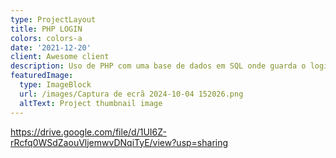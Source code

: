 ```yaml
---
type: ProjectLayout
title: PHP LOGIN
colors: colors-a
date: '2021-12-20'
client: Awesome client
description: Uso de PHP com uma base de dados em SQL onde guarda o login/ sign up da conta
featuredImage:
  type: ImageBlock
  url: /images/Captura de ecrã 2024-10-04 152026.png
  altText: Project thumbnail image
---
```

<https://drive.google.com/file/d/1UI6Z-rRcfq0WSdZaouVljemwvDNqiTyE/view?usp=sharing>
